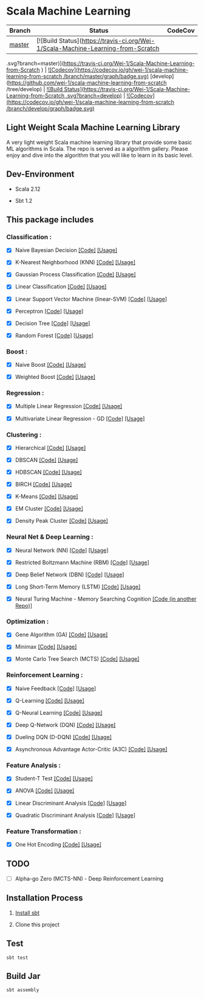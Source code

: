 # Scala Machine Learning

Branch | Status | CodeCov
-|-|-
[master](https://github.com/wei-1/scala-machine-learning/tree/master) | [![Build Status](https://travis-ci.org/Wei-1/Scala-Machine-Learning-from-Scratch
.svg?branch=master)](https://travis-ci.org/Wei-1/Scala-Machine-Learning-from-Scratch
) | [![Codecov](https://codecov.io/gh/wei-1/scala-machine-learning-from-scratch
/branch/master/graph/badge.svg)](https://codecov.io/gh/wei-1/scala-machine-learning)
[develop](https://github.com/wei-1/scala-machine-learning-from-scratch
/tree/develop) | [![Build Status](https://travis-ci.org/Wei-1/Scala-Machine-Learning-from-Scratch
.svg?branch=develop)](https://travis-ci.org/Wei-1/Scala-Machine-Learning-from-Scratch
) | [![Codecov](https://codecov.io/gh/wei-1/scala-machine-learning-from-scratch
/branch/develop/graph/badge.svg)](https://codecov.io/gh/wei-1/scala-machine-learning-from-scratch
)


## Light Weight Scala Machine Learning Library

A very light weight Scala machine learning library that provide some basic ML algorithms in Scala. The repo is served as a algorithm gallery. Please enjoy and dive into the algorithm that you will like to learn in its basic level.


## Dev-Environment

- Scala 2.12

- Sbt 1.2


## This package includes

### Classification :

- [x] Naive Bayesian Decision [[Code]](src/main/scala/algorithm/classification/BayesianDecision.scala) [[Usage]](src/test/scala/algorithm/classification/BayesianDecisionTest.scala)

- [x] K-Nearest Neighborhood (KNN) [[Code]](src/main/scala/algorithm/classification/KNN.scala) [[Usage]](src/test/scala/algorithm/classification/KNNTest.scala)

- [x] Gaussian Process Classification [[Code]](src/main/scala/algorithm/classification/GaussianProcess.scala) [[Usage]](src/test/scala/algorithm/classification/GaussianProcessTest.scala)

- [x] Linear Classification [[Code]](src/main/scala/algorithm/classification/LinearClassification.scala) [[Usage]](src/test/scala/algorithm/classification/LinearClassificationTest.scala)

- [x] Linear Support Vector Machine (linear-SVM) [[Code]](src/main/scala/algorithm/classification/LinearSVM.scala) [[Usage]](src/test/scala/algorithm/classification/LinearSVMTest.scala)

- [x] Perceptron [[Code]](src/main/scala/algorithm/classification/Perceptron.scala) [[Usage]](src/test/scala/algorithm/classification/PerceptronTest.scala)

- [x] Decision Tree [[Code]](src/main/scala/algorithm/classification/DecisionTree.scala) [[Usage]](src/test/scala/algorithm/classification/DecisionTreeTest.scala)

- [x] Random Forest [[Code]](src/main/scala/algorithm/classification/RandomForest.scala) [[Usage]](src/test/scala/algorithm/classification/RandomForestTest.scala)

### Boost :

- [x] Naive Boost [[Code]](src/main/scala/algorithm/classification/NaiveBoost.scala) [[Usage]](src/test/scala/algorithm/classification/NaiveBoostTest.scala)

- [x] Weighted Boost [[Code]](src/main/scala/algorithm/classification/WeightedBoost.scala) [[Usage]](src/test/scala/algorithm/classification/WeightedBoostTest.scala)

### Regression :

- [x] Multiple Linear Regression [[Code]](src/main/scala/algorithm/regression/MultipleLinearRegression.scala) [[Usage]](src/test/scala/algorithm/regression/MultipleLinearRegressionTest.scala)

- [x] Multivariate Linear Regression - GD [[Code]](src/main/scala/algorithm/regression/MultivariateLinearRegression.scala) [[Usage]](src/test/scala/algorithm/regression/MultivariateLinearRegressionTest.scala)

### Clustering :

- [x] Hierarchical [[Code]](src/main/scala/algorithm/clustering/Hierarchical.scala) [[Usage]](src/test/scala/algorithm/clustering/HierarchicalTest.scala)

- [x] DBSCAN [[Code]](src/main/scala/algorithm/clustering/DBSCAN.scala) [[Usage]](src/test/scala/algorithm/clustering/DBSCANTest.scala)

- [x] HDBSCAN [[Code]](src/main/scala/algorithm/clustering/HDBSCAN.scala) [[Usage]](src/test/scala/algorithm/clustering/HDBSCANTest.scala)

- [x] BIRCH [[Code]](src/main/scala/algorithm/clustering/BIRCH.scala) [[Usage]](src/test/scala/algorithm/clustering/BIRCHTest.scala)

- [x] K-Means [[Code]](src/main/scala/algorithm/clustering/KMean.scala) [[Usage]](src/test/scala/algorithm/clustering/KMeanTest.scala)

- [x] EM Cluster [[Code]](src/main/scala/algorithm/clustering/EMCluster.scala) [[Usage]](src/test/scala/algorithm/clustering/EMClusterTest.scala)

- [x] Density Peak Cluster [[Code]](src/main/scala/algorithm/clustering/DensityPeakCluster.scala) [[Usage]](src/test/scala/algorithm/clustering/DensityPeakClusterTest.scala)

### Neural Net & Deep Learning :

- [x] Neural Network (NN) [[Code]](src/main/scala/algorithm/deeplearning/NeuralNetwork.scala) [[Usage]](src/test/scala/algorithm/deeplearning/NeuralNetworkTest.scala)

- [x] Restricted Boltzmann Machine (RBM) [[Code]](src/main/scala/algorithm/deeplearning/RBM.scala) [[Usage]](src/test/scala/algorithm/deeplearning/RBMTest.scala)

- [x] Deep Belief Network (DBN) [[Code]](src/main/scala/algorithm/deeplearning/DBN.scala) [[Usage]](src/test/scala/algorithm/deeplearning/DBNTest.scala)

- [x] Long Short-Term Memory (LSTM) [[Code]](src/main/scala/algorithm/deeplearning/LSTM.scala) [[Usage]](src/test/scala/algorithm/deeplearning/LSTMTest.scala)

- [x] Neural Turing Machine - Memory Searching Cognition [[Code (in another Repo)]](https://github.com/Wei-1/Scala-NTM)

### Optimization :

- [x] Gene Algorithm (GA) [[Code]](src/main/scala/algorithm/optimization/GeneAlgorithm.scala) [[Usage]](src/test/scala/algorithm/optimization/GeneAlgorithmTest.scala)

- [x] Minimax [[Code]](src/main/scala/algorithm/optimization/Minimax.scala) [[Usage]](src/test/scala/algorithm/optimization/Minimax.scala)

- [x] Monte Carlo Tree Search (MCTS) [[Code]](src/main/scala/algorithm/optimization/MCTS.scala) [[Usage]](src/test/scala/algorithm/optimization/MCTSTest.scala)

### Reinforcement Learning :

- [x] Naive Feedback [[Code]](src/main/scala/algorithm/reinforcement/NaiveFeedback.scala) [[Usage]](src/test/scala/algorithm/reinforcement/NaiveFeedbackTest.scala)

- [x] Q-Learning [[Code]](src/main/scala/algorithm/reinforcement/QLearning.scala) [[Usage]](src/test/scala/algorithm/reinforcement/QLearningTest.scala)

- [x] Q-Neural Learning [[Code]](src/main/scala/algorithm/reinforcement/QNeuralLearning.scala) [[Usage]](src/test/scala/algorithm/reinforcement/QNeuralLearningTest.scala)

- [x] Deep Q-Network (DQN) [[Code]](src/main/scala/algorithm/reinforcement/DQN.scala) [[Usage]](src/test/scala/algorithm/reinforcement/DQNTest.scala)

- [x] Dueling DQN (D-DQN) [[Code]](src/main/scala/algorithm/reinforcement/DDQN.scala) [[Usage]](src/test/scala/algorithm/reinforcement/DDQNTest.scala)

- [x] Asynchronous Advantage Actor-Critic (A3C) [[Code]](src/main/scala/algorithm/reinforcement/A3C.scala) [[Usage]](src/test/scala/algorithm/reinforcement/A3CTest.scala)

### Feature Analysis :

- [x] Student-T Test [[Code]](src/main/scala/algorithm/analysis/StudentT.scala) [[Usage]](src/test/scala/algorithm/analysis/StudentTTest.scala)

- [x] ANOVA [[Code]](src/main/scala/algorithm/analysis/ANOVA.scala) [[Usage]](src/test/scala/algorithm/analysis/ANOVATest.scala)

- [x] Linear Discriminant Analysis [[Code]](src/main/scala/algorithm/analysis/LDA.scala) [[Usage]](src/test/scala/algorithm/analysis/LDATest.scala)

- [x] Quadratic Discriminant Analysis [[Code]](src/main/scala/algorithm/analysis/QDA.scala) [[Usage]](src/test/scala/algorithm/analysis/QDATest.scala)

### Feature Transformation :

- [x] One Hot Encoding [[Code]](src/main/scala/algorithm/transformation/OneHot.scala) [[Usage]](src/test/scala/algorithm/transformation/OneHotTest.scala)


## TODO

- [ ] Alpha-go Zero (MCTS-NN) - Deep Reinforcement Learning


## Installation Process

1. [Install sbt](https://www.scala-sbt.org/download.html)

2. Clone this project


## Test

    sbt test


## Build Jar

    sbt assembly
